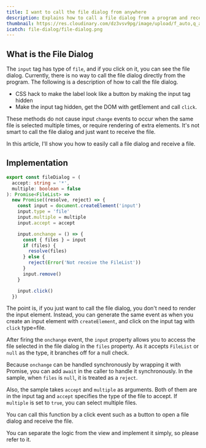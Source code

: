 ```yaml
---
title: I want to call the file dialog from anywhere
description: Explains how to call a file dialog from a program and receive a FileList
thumbnail: https://res.cloudinary.com/dz3vsv9pg/image/upload/f_auto,q_auto/v1613813117/file-dialog/thumbnail.png
icatch: file-dialog/file-dialog.png
---
```


## What is the File Dialog

The `input` tag has type of `file`, and if you click on it, you can see the file dialog.
Currently, there is no way to call the file dialog directly from the program.
The following is a description of how to call the file dialog.

- CSS hack to make the label look like a button by making the input tag hidden
- Make the input tag hidden, get the DOM with getElement and call `click`.

These methods do not cause input `change` events to occur when the same file is selected multiple times,
or require rendering of extra elements.
It's not smart to call the file dialog and just want to receive the file.

In this article, I'll show you how to easily call a file dialog and receive a file.

## Implementation

```ts
export const fileDialog = (
  accept: string = '*',
  multiple: boolean = false
): Promise<FileList> =>
  new Promise((resolve, reject) => {
    const input = document.createElement('input')
    input.type = 'file'
    input.multiple = multiple
    input.accept = accept

    input.onchange = () => {
      const { files } = input
      if (files) {
        resolve(files)
      } else {
        reject(Error('Not receive the FileList'))
      }
      input.remove()
    }

    input.click()
  })
```

The point is, if you just want to call the file dialog, you don't need to render the input element.
Instead, you can generate the same event as when you create an input element with `createElement`,
and click on the input tag with `click` type=file.

After firing the `onchange` event,
the `input` property allows you to access the file selected in the file dialog in the `files` property.
As it accepts `FileList` or `null` as the type, it branches off for a null check.

Because `onchange` can be handled synchronously by wrapping it with Promise,
you can add `await` in the caller to handle it synchronously. In the sample, when `files` is `null`, it is treated as a `reject`.

Also, the sample takes `accept` and `multiple` as arguments.
Both of them are in the input tag and `accept` specifies the type of the file to accept. If `multiple` is set to `true`,
you can select multiple files.

You can call this function by a click event such as a button to open a file dialog and receive the file.

You can separate the logic from the view and implement it simply, so please refer to it.

